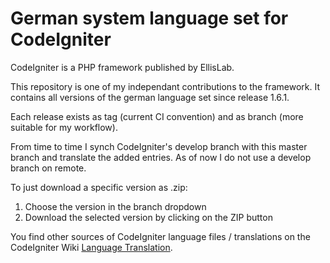 German system language set for CodeIgniter
==========================================

CodeIgniter is a PHP framework published by EllisLab.

This repository is one of my independant contributions to the framework. It contains all versions of the german language set since release 1.6.1.

Each release exists as tag (current CI convention) and as branch (more suitable for my workflow).

From time to time I synch CodeIgniter's develop branch with this master branch and translate the added entries. As of now I do not use a develop branch on remote.

To just download a specific version as .zip:

1. Choose the version in the branch dropdown
2. Download the selected version by clicking on the ZIP button

You find other sources of CodeIgniter language files / translations on the CodeIgniter Wiki [Language Translation](https://github.com/EllisLab/CodeIgniter/wiki/Language-Translation).

